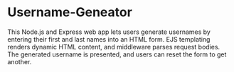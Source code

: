 # Username-Geneator
This Node.js and Express web app lets users generate usernames by entering their first and last names into an HTML form. EJS templating renders dynamic HTML content, and middleware parses request bodies. The generated username is presented, and users can reset the form to get another.
